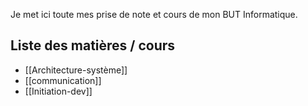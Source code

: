 Je met ici toute mes prise de note et cours de mon BUT Informatique.
## Liste des matières / cours
- [[Architecture-système]]
- [[communication]]
- [[Initiation-dev]]